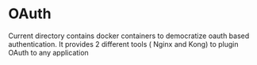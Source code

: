 # OAuth 

Current directory contains docker containers to democratize oauth based authentication.
It provides 2 different tools ( Nginx and Kong) to plugin OAuth to any application

